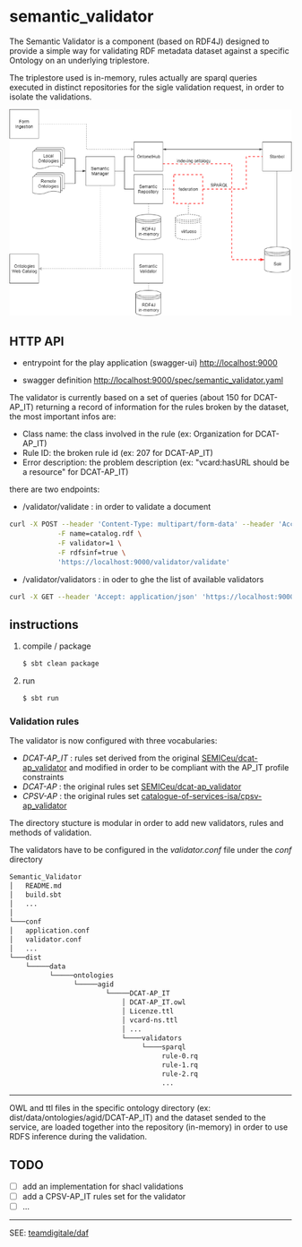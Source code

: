 semantic_validator
==================

The Semantic Validator is a component (based on RDF4J) designed to provide a simple way for validating RDF metadata dataset against a specific Ontology on an underlying triplestore.

The triplestore used is in-memory, rules actually are sparql queries executed in distinct repositories for the sigle validation request, in order to isolate the validations. 

![semantic_repository component inside the semantic_manager architecture](./docs/semantic_validator-v0.1.0.png)


## HTTP API

+ entrypoint for the play application (swagger-ui)
[http://localhost:9000](http://localhost:9000)

+ swagger definition
[http://localhost:9000/spec/semantic_validator.yaml](http://localhost:9000/spec/semantic_validator.yaml)

The validator is currently based on a set of queries (about 150 for DCAT-AP_IT) returning a record of information for the rules broken by the dataset, the most important infos are:
  
  - Class name: the class involved in the rule (ex: Organization for DCAT-AP_IT)
  - Rule ID: the broken rule id (ex: 207 for DCAT-AP_IT) 
  - Error description: the problem description (ex: "vcard:hasURL should be a resource" for DCAT-AP_IT)

there are two endpoints:

- /validator/validate   : in order to validate a document

```bash
curl -X POST --header 'Content-Type: multipart/form-data' --header 'Accept: application/json' \
            -F name=catalog.rdf \
			-F validator=1 \
			-F rdfsinf=true \ 
			'https://localhost:9000/validator/validate'
```

- /validator/validators : in oder to ghe the list of available validators 
  
```bash
curl -X GET --header 'Accept: application/json' 'https://localhost:9000/validator/validators'
```  
  
## instructions

1. compile / package

    ```bash
    $ sbt clean package
    ```

2. run

    ```bash
    $ sbt run 
    ```
### Validation rules

The validator is now configured with three vocabularies:
    
- *DCAT-AP_IT* : rules set derived from the original [SEMICeu/dcat-ap_validator](https://github.com/SEMICeu/dcat-ap_validator) and modified in order to be compliant with the AP_IT profile constraints
- *DCAT-AP* : the original rules set [SEMICeu/dcat-ap_validator](https://github.com/SEMICeu/dcat-ap_validator) 
- *CPSV-AP* : the original rules set [catalogue-of-services-isa/cpsv-ap_validator](https://github.com/catalogue-of-services-isa/cpsv-ap_validator) 

The directory stucture is modular in order to add new validators, rules and methods of validation.
 
The validators have to be configured in the *validator.conf* file under the *conf* directory
```
Semantic_Validator
│   README.md
│   build.sbt
│   ...    
│
└───conf
│   application.conf
│   validator.conf
│   ...
└───dist
    └─────data
          └─────ontologies
                └─────agid
                        └─────DCAT-AP_IT
                            │ DCAT-AP_IT.owl
                            │ Licenze.ttl
                            │ vcard-ns.ttl
                            │ ...
                            └────validators
                                 └────sparql
                                      rule-0.rq
                                      rule-1.rq
                                      rule-2.rq
                                      ...
```
* * *

OWL and ttl files in the specific ontology directory (ex: dist/data/ontologies/agid/DCAT-AP_IT) and the dataset sended to the service, are loaded together into the repository (in-memory) in order to use RDFS inference during the validation.

## TODO

- [ ] add an implementation for shacl validations
- [ ] add a CPSV-AP_IT rules set for the validator
- [ ] ...

* * *

SEE: [teamdigitale/daf](https://github.com/teamdigitale/daf) 
